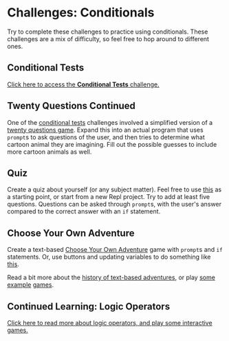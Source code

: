 # Challenges: Conditionals
Try to complete these challenges to practice using conditionals. These challenges are a mix of difficulty, so feel free to hop around to different ones.

## Conditional Tests
[Click here to access the **Conditional Tests** challenge.](ConditionalTests.md)

## Twenty Questions Continued
One of the [conditional tests](ConditionalTests.md) challenges involved a simplified version of a [twenty questions game](https://en.wikipedia.org/wiki/Twenty_questions). Expand this into an actual program that uses `prompt`s to ask questions of the user, and then tries to determine what cartoon animal they are imagining. Fill out the possible guesses to include more cartoon animals as well.

## Quiz
Create a quiz about yourself (or any subject matter). Feel free to use [this](https://replit.com/@HylandOutreach/QuizAboutMe) as a starting point, or start from a new Repl project. Try to add at least five questions. Questions can be asked through `prompt`s, with the user's answer compared to the correct answer with an `if` statement.

## Choose Your Own Adventure
Create a text-based [Choose Your Own Adventure](https://en.wikipedia.org/wiki/Choose_Your_Own_Adventure) game with `prompt`s and `if` statements. Or, use buttons and updating variables to do something like [this](https://hylandtechclub.com/web-102/FinalProjects/MonsterAdventure.html).

Read a bit more about the [history of text-based adventures](https://www.mentalfloss.com/article/29885/eaten-grue-brief-history-zork), or play [some](https://selectadecision.info/woods.html) [example](https://eblong.com/zarf/zweb/btyt/) [games](https://philome.la/siobhangx/go-home-you-are-drunk/play/index.html).

## Continued Learning: Logic Operators
[Click here to read more about logic operators, and play some interactive games.](LogicOperators.md)
